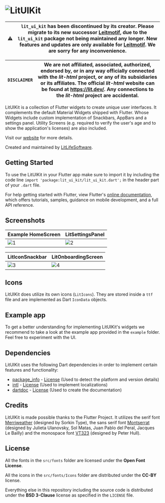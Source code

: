 # ![LitUIKit](assets/images/LitUIKit_Banner_2021.jpg "Lit UI Kit")

:warning: | `lit_ui_kit` has been discontinued by its creator. Please migrate to its new successor [Leitmotif]([Leitmotif](https://github.com/litlifesoftware/leitmotif-flutter)), due to the `lit_ui_kit` package not being maintained any longer. New features and updates are only available for [Leitmotif](https://github.com/litlifesoftware/leitmotif-flutter). We are sorry for any inconvenience.
| -- | -- |

`DISCLAIMER` | We are not affiliated, associated, authorized, endorsed by, or in any way officially connected with the *lit-html* project, or any of its subsidiaries or its affiliates. The official *lit-html* website can be found at https://lit.dev/. Any connections to the *lit-html* project are accidental.
| -- | -- |

LitUIKit is a collection of Flutter widgets to create unique user interfaces. It complements the default Material Widgets shipped with Flutter. Whose Widgets include custom implementation of Snackbars,
AppBars and a settings panel. Utility Screens (e.g. required to verify the user's age and to show the
application's licenses) are also included.

Visit our [website](https://litlifesoftware.github.io) for more details.

Created and maintained by [LitLifeSoftware](https://www.github.com/litlifesoftware/).

## Getting Started

To use the LitUIKit in your Flutter app make sure to import it by including the
code line `import 'package:lit_ui_kit/lit_ui_kit.dart';` in the header part of
your `.dart` file.

For help getting started with Flutter, view Flutter's
[online documentation](https://flutter.dev/docs), which offers tutorials,
samples, guidance on mobile development, and a full API reference.

## Screenshots

| Example HomeScreen                                                    | LitSettingsPanel                                                      |
| --------------------------------------------------------------------- | --------------------------------------------------------------------- |
| ![1](assets/images/LitUIKit_Screenshot_1_20210606.jpg "Screenshot 1") | ![2](assets/images/LitUIKit_Screenshot_2_20210606.jpg "Screenshot 2") |

| LitIconSnackbar                                                       | LitOnboardingScreen                                                   |
| --------------------------------------------------------------------- | --------------------------------------------------------------------- |
| ![3](assets/images/LitUIKit_Screenshot_3_20210606.jpg "Screenshot 3") | ![4](assets/images/LitUIKit_Screenshot_4_20210606.jpg "Screenshot 4") |

## Icons

LitUIKit does utilize its own icons (`LitIcons`). They are stored inside a `ttf` file and are implemented as Dart `IconData` objects.

## Example app

To get a better understanding for implementing LitUIKit's widgets we recommend
to take a look at the example app provided in the `example` folder. Feel free to
experiment with the UI.

## Dependencies

LitUIKit uses the following Dart dependencies in order to implement certain
features and functionality:

- [package_info](https://pub.dev/packages/package_info) - [License](https://github.com/flutter/plugins/blob/master/LICENSE) (Used to detect the platform and version details)
- [intl](https://pub.dev/packages/intl) - [License](https://pub.dev/packages/intl/license) (Used to implement localizations)
- [dartdoc](https://pub.dev/packages/dartdoc) - [License](https://pub.dev/packages/dartdoc/license) (Used to create the documentation)

## Credits

LitUIKit is made possible thanks to the Flutter Project. It utilizes the serif font
[Merriweather](https://fonts.google.com/specimen/Merriweather?query=merri&preview.text=LitLifeSoftware%20was%20here...&preview.text_type=custom) (designed by Sorkin Type), the sans serif font [Montserrat](https://fonts.google.com/specimen/Montserrat?query=montserrat&preview.text=LitLifeSoftware%20was%20here...&preview.text_type=custom) (designed by Julieta Ulanovsky, Sol Matas, Juan Pablo del Peral, Jacques Le Bailly) and the monospace font [VT323](https://fonts.google.com/specimen/VT323?query=VT323&preview.text=LitLifeSoftware%20was%20here...&preview.text_type=custom) (designed by Peter Hull).

## License

All the fonts in the `src/fonts` folder are licensed under the **Open Font License**.

All the icons in the `src/fonts/Icons` folder are distributed under the **CC-BY** license.

Everything else in this repository including the source code is distributed under the
**BSD 3-Clause** license as specified in the `LICENSE` file.
